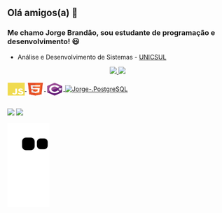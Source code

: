 ##  Olá amigos(a) 👋
### Me chamo Jorge Brandão, sou estudante de programação e desenvolvimento! 😃
- Análise e Desenvolvimento de Sistemas - [UNICSUL](https://www.cruzeirodosulvirtual.com.br)

 <div align="center">
    <a href="https://github.com/JorgeBranda0">
    <img height="170em" src="https://github-readme-stats.vercel.app/api?username=JorgeBranda0&show_icons=true&theme=merko&include_all_commits=true& count_private=true">
    <img height="170em" src="https://github-readme-stats.vercel.app/api/top-langs/?username=JorgeBranda0&&layout=compact&hide=shell&theme=dark">
</div>

<div style="display: inline_block"><br>
  <img align="center" alt="Jorge-Js" height="30" width="40" src="https://raw.githubusercontent.com/devicons/devicon/master/icons/javascript/javascript-plain.svg">
  <img align="center" alt="Jorge-HTML" height="30" width="40" src="https://raw.githubusercontent.com/devicons/devicon/master/icons/html5/html5-original.svg">
  <img align="center" alt="Jorge-Csharp" height="30" width="40" src="https://raw.githubusercontent.com/devicons/devicon/master/icons/csharp/csharp-original.svg">
  <img align="center" alt="Jorge-.PostgreSQL" height="30" width="40" src="https://cdn.jsdelivr.net/gh/devicons/devicon/icons/postgresql/postgresql-original.svg" />
</div>

##

<div>
  <a href = "mailto:brandaoneto01@gmail.com"><img src="https://img.shields.io/badge/-Gmail-%23333?style=for-the-badge&logo=gmail&logoColor=white" target="_blank"></a>
  <a href="https://www.linkedin.com/in/jorgebrandaon" target="_blank"><img src="https://img.shields.io/badge/-LinkedIn-%230077B5?style=for-the-badge&logo=linkedin&logoColor=white"   target="_blank"></a> 

  ![Snake animation](https://github.com/JorgeBranda0/JorgeBranda0/blob/output/github-contribution-grid-snake.svg)
  
</div>




